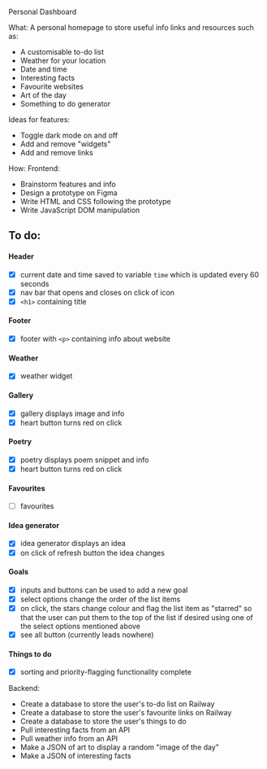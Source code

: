 Personal Dashboard

What:
A personal homepage to store useful info links and resources such as:
- A customisable to-do list
- Weather for your location
- Date and time
- Interesting facts
- Favourite websites 
- Art of the day
- Something to do generator

Ideas for features:
- Toggle dark mode on and off
- Add and remove "widgets" 
- Add and remove links

How:
Frontend:
* Brainstorm features and info
* Design a prototype on Figma
* Write HTML and CSS following the prototype
* Write JavaScript DOM manipulation
## To do:
#### Header
- [X] current date and time saved to variable ``time`` which is updated every 60 seconds
- [X] nav bar that opens and closes on click of icon
- [X] ``<h1>`` containing title
#### Footer
- [X] footer with ``<p>`` containing info about website
#### Weather
- [X] weather widget
#### Gallery
- [X] gallery displays image and info
- [X] heart button turns red on click
#### Poetry
- [X] poetry displays poem snippet and info
- [X] heart button turns red on click
#### Favourites
- [ ] favourites
#### Idea generator
- [X] idea generator displays an idea 
- [X] on click of refresh button the idea changes
#### Goals
 - [X] inputs and buttons can be used to add a new goal
 - [X] select options change the order of the list items
 - [X] on click, the stars change colour and flag the list item as "starred" so that the user can put them to the top of the list if desired using one of the select options mentioned above
 - [X] see all button (currently leads nowhere)
#### Things to do
- [X] sorting and priority-flagging functionality complete

Backend:
* Create a database to store the user's to-do list on Railway
* Create a database to store the user's favourite links on Railway
* Create a database to store the user's things to do
* Pull interesting facts from an API
* Pull weather info from an API
* Make a JSON of art to display a random "image of the day"
* Make a JSON of interesting facts